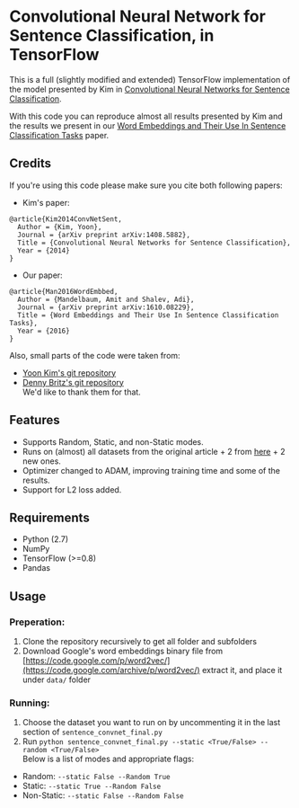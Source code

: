 # Convolutional Neural Network for Sentence Classification, in TensorFlow
This is a full (slightly modified and extended) TensorFlow implementation of the model presented by Kim in [Convolutional Neural Networks for Sentence Classification](http://www.aclweb.org/anthology/D14-1181). 

With this code you can reproduce almost all results presented by Kim and the results we present in our [Word Embeddings and Their Use In Sentence Classification Tasks](https://arxiv.org/abs/1610.08229) paper.

## Credits
If you're using this code please make sure you cite both following papers:
- Kim's paper:
```
@article{Kim2014ConvNetSent,
  Author = {Kim, Yoon},
  Journal = {arXiv preprint arXiv:1408.5882},
  Title = {Convolutional Neural Networks for Sentence Classification},
  Year = {2014}
}
```
- Our paper:
```
@article{Man2016WordEmbbed,
  Author = {Mandelbaum, Amit and Shalev, Adi},
  Journal = {arXiv preprint arXiv:1610.08229},
  Title = {Word Embeddings and Their Use In Sentence Classification Tasks},
  Year = {2016}
}
```
Also, small parts of the code were taken from:
- [Yoon Kim's git repository](https://github.com/yoonkim/CNN_sentence)
- [Denny Britz's git repository](https://github.com/dennybritz/cnn-text-classification-tf)  
We'd like to thank them for that.

## Features
- Supports Random, Static, and non-Static modes.
- Runs on (almost) all datasets from the original article + 2 from [here](https://arxiv.org/abs/1510.03820) + 2 new ones. 
- Optimizer changed to ADAM, improving training time and some of the results.
- Support for L2 loss added.

## Requirements
- Python (2.7)
- NumPy
- TensorFlow (>=0.8)
- Pandas

## Usage
### Preperation:
1) Clone the repository recursively to get all folder and subfolders  
2) Download Google's word embeddings binary file from [https://code.google.com/p/word2vec/](https://code.google.com/archive/p/word2vec/) extract it, and place it under `data/` folder  
### Running:
1) Choose the dataset you want to run on by uncommenting it in the last section of `sentence_convnet_final.py`  
2) Run `python sentence_convnet_final.py --static <True/False> --random <True/False>`  
Below is a list of modes and appropriate flags:
- Random: `--static False --Random True`
- Static: `--static True --Random False`
- Non-Static: `--static False --Random False`
